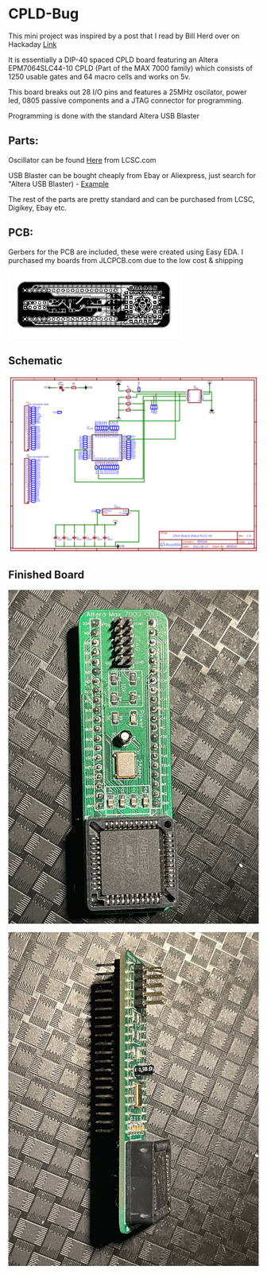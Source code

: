 # CPLD-Bug

This mini project was inspired by a post that I read by Bill Herd over on Hackaday [Link](https://hackaday.com/2016/02/04/a-better-way-to-plug-a-cpld-into-a-breadboard/)

It is essentially a DIP-40 spaced CPLD board featuring an Altera EPM7064SLC44-10 CPLD (Part of the MAX 7000 family) which consists of 1250 usable gates and 64 macro cells and works on 5v.

This board breaks out 28 I/O pins and features a 25MHz oscilator, power led, 0805 passive components and a JTAG connector for programming.

Programming is done with the standard Altera USB Blaster

## Parts:
Oscillator can be found [Here](https://lcsc.com/product-detail/Oscillators_Shenzhen-SCTF-Elec-S7D25-000000A20F30T_C387028.html) from LCSC.com

USB Blaster can be bought cheaply from Ebay or Aliexpress, just search for "Altera USB Blaster) - [Example](https://www.aliexpress.com/item/1005002252748935.html?spm=a2g0o.productlist.0.0.119c3a7cvtNqnZ&algo_pvid=d0c171bd-3eed-42db-bdbb-d8fbd28dad4a&algo_exp_id=d0c171bd-3eed-42db-bdbb-d8fbd28dad4a-14&pdp_ext_f=%7B%22sku_id%22%3A%2212000019659224352%22%7D&pdp_npi=2%40dis%21GBP%213.44%212.03%21%21%211.92%21%21%402100bdd516677786996293070ec750%2112000019659224352%21sea&curPageLogUid=pfJKLvQGYS9V)

The rest of the parts are pretty standard and can be purchased from LCSC, Digikey, Ebay etc.

## PCB:
Gerbers for the PCB are included, these were created using Easy EDA.  I purchased my boards from JLCPCB.com due to the low cost & shipping

![PCB](/Images/PCB.png)

## Schematic 
![Schematic](/Images/Schematic.png)

## Finished Board

![Schematic](/Images/Top.jpg)

![Schematic](/Images/Side.jpg)
